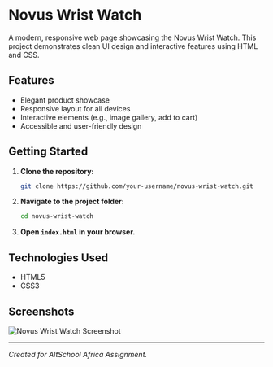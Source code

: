 # Novus Wrist Watch

A modern, responsive web page showcasing the Novus Wrist Watch. This project demonstrates clean UI design and interactive features using HTML and CSS.

## Features

- Elegant product showcase
- Responsive layout for all devices
- Interactive elements (e.g., image gallery, add to cart)
- Accessible and user-friendly design

## Getting Started

1. **Clone the repository:**

    ```bash
    git clone https://github.com/your-username/novus-wrist-watch.git
    ```

2. **Navigate to the project folder:**

    ```bash
    cd novus-wrist-watch
    ```

3. **Open `index.html` in your browser.**

## Technologies Used

- HTML5
- CSS3

## Screenshots

![Novus Wrist Watch Screenshot](screenshot.png)

---

*Created for AltSchool Africa Assignment.*
